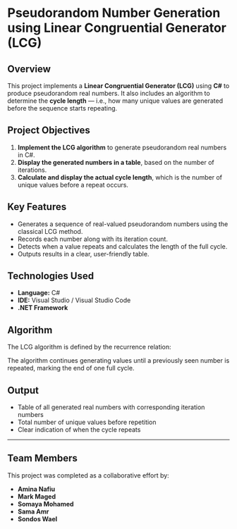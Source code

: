# Pseudorandom Number Generation using Linear Congruential Generator (LCG)

## Overview

This project implements a **Linear Congruential Generator (LCG)** using **C#** to produce pseudorandom real numbers. It also includes an algorithm to determine the **cycle length** — i.e., how many unique values are generated before the sequence starts repeating.

## Project Objectives

1. **Implement the LCG algorithm** to generate pseudorandom real numbers in C#.
2. **Display the generated numbers in a table**, based on the number of iterations.
3. **Calculate and display the actual cycle length**, which is the number of unique values before a repeat occurs.

## Key Features

- Generates a sequence of real-valued pseudorandom numbers using the classical LCG method.
- Records each number along with its iteration count.
- Detects when a value repeats and calculates the length of the full cycle.
- Outputs results in a clear, user-friendly table.

## Technologies Used

- **Language:** C#
- **IDE:** Visual Studio / Visual Studio Code
- **.NET Framework**

## Algorithm

The LCG algorithm is defined by the recurrence relation:


The algorithm continues generating values until a previously seen number is repeated, marking the end of one full cycle.

## Output

- Table of all generated real numbers with corresponding iteration numbers
- Total number of unique values before repetition
- Clear indication of when the cycle repeats

---

## Team Members

This project was completed as a collaborative effort by:

- **Amina Nafiu**
- **Mark Maged**
- **Somaya Mohamed**
- **Sama Amr**
- **Sondos Wael**
